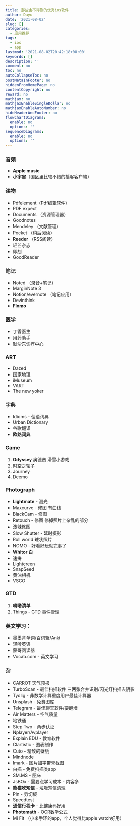 ```yaml
---
title: 那些舍不得删的优秀ios软件
author: Dayu
date: '2021-08-02'
slug: []
categories:
  - 应用推荐
tags:
  - ios
  - app
lastmod: '2021-08-02T20:42:18+08:00'
keywords: []
description: ''
comment: no
toc: no
autoCollapseToc: no
postMetaInFooter: no
hiddenFromHomePage: no
contentCopyright: no
reward: no
mathjax: no
mathjaxEnableSingleDollar: no
mathjaxEnableAutoNumber: no
hideHeaderAndFooter: no
flowchartDiagrams:
  enable: no
  options: ''
sequenceDiagrams:
  enable: no
  options: ''
---
```


### 音频
- **Apple music**
- **小宇宙**（国区里比较不错的播客客户端）

### 读物
- Pdfelement（Pdf编辑软件）
- PDF expect
- Documents （资源管理器）
- Goodnotes
- Mendeley （文献管理）
- Pocket （稍后阅读）
- **Reeder** （RSS阅读）
- 轻芒杂志
- 即刻
- GoodReader

### 笔记
- Noted （录音+笔记）
- MarginNote 3
- Notion/evernote （笔记应用）
- Devinthink
- **Flomo**

### 医学
- 丁香医生
- 用药助手
- 默沙东诊疗中心

### ART
- Dazed
- 国家地理
- iMuseum
- VART
- The new yoker

### 字典
- Idioms - 俚语词典
- Urban Dictionary
- 谷歌翻译
- **欧路词典**

### Game
1. **Odyssey** 奥德赛 滑雪小游戏
2. 时空之轮子
3. Journey
4. Deemo

### Photograph
- **Lightmate** - 测光
- Maxcurve - 修图 有曲线
- BlackCam - 修图
- Retouch - 修图 修掉照片上杂乱的部分
- 泼辣修图
- Slow Shutter - 延时摄影	
- Roll world 球状照片
- NOMO - 好看好玩就完事了
- **Whitor 白**
- 速拼
- Lightcreen
- SnapSeed
- 黄油相机
- VSCO

### GTD
1. **嘀嗒清单**
2. Things - GTD 事件管理

### 英文学习：
- 墨墨背单词/百词斩/Anki
- 轻听英语
- 蒙哥阅读器
- Vocab.com - 英文学习


### 杂
- CARROT 天气预报
- TurboScan - 最佳扫描软件 三两张合并识别/闪光灯扫描去阴影
- Tydlig - 非数学计算重度用户最佳计算器
- Unsplash - 免费图库
- Telegram - 最佳聊天软件/要翻墙
- Air Matters - 空气质量
- 地铁通 
- Step Two - 两步认证
- Nplayer/Avplayer
- Explain EDU - 教育软件
- Clartistic - 图表制作
- Cuto - 精致的壁纸
- Mindnode
- Imark - 图片加字带壳截图
- 白描 - 免费扫描类app
- SM.MS - 图床
- JsBOx - 需要点学习成本 - 内容多
- **熊猫吃短信** - 垃圾短信清理
- Pin - 剪切板
- Speedtest
- **通信行程卡** - 比健康码好用
- **Photomath** - OCR数学公式
- Mi Fit （小米手环的app，个人觉得比apple watch好用）

